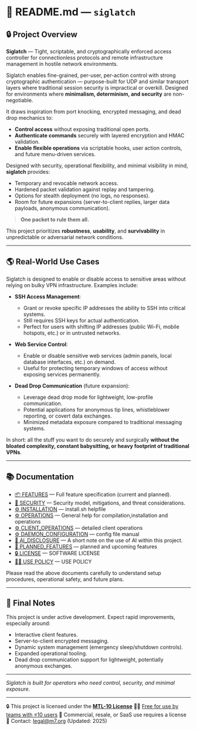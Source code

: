 # 📖 README.md — `siglatch`

## 🔒 Project Overview

**Siglatch** — Tight, scriptable, and cryptographically enforced access controller for connectionless protocols and remote infrastructure management in hostile network environments.

Siglatch enables fine-grained, per-user, per-action control with strong cryptographic authentication — purpose-built for UDP and similar transport layers where traditional session security is impractical or overkill. Designed for environments where **minimalism, determinism, and security** are non-negotiable.

It draws inspiration from port knocking, encrypted messaging, and dead drop mechanics to:

* **Control access** without exposing traditional open ports.
* **Authenticate commands** securely with layered encryption and HMAC validation.
* **Enable flexible operations** via scriptable hooks, user action controls, and future menu-driven services.

Designed with security, operational flexibility, and minimal visibility in mind, **siglatch** provides:

* Temporary and revocable network access.
* Hardened packet validation against replay and tampering.
* Options for stealth deployment (no logs, no responses).
* Room for future expansions (server-to-client replies, larger data payloads, anonymous communication).

> **One packet to rule them all.**

This project prioritizes **robustness**, **usability**, and **survivability** in unpredictable or adversarial network conditions.

---

## 🌎 Real-World Use Cases

Siglatch is designed to enable or disable access to sensitive areas without relying on bulky VPN infrastructure. Examples include:

* **SSH Access Management**:

  * Grant or revoke specific IP addresses the ability to SSH into critical systems.
  * Still requires SSH keys for actual authentication.
  * Perfect for users with shifting IP addresses (public Wi-Fi, mobile hotspots, etc.) or in untrusted networks.

* **Web Service Control**:

  * Enable or disable sensitive web services (admin panels, local database interfaces, etc.) on demand.
  * Useful for protecting temporary windows of access without exposing services permanently.

* **Dead Drop Communication** (future expansion):

  * Leverage dead drop mode for lightweight, low-profile communication.
  * Potential applications for anonymous tip lines, whistleblower reporting, or covert data exchanges.
  * Minimized metadata exposure compared to traditional messaging systems.

In short: all the stuff you want to do securely and surgically **without the bloated complexity, constant babysitting, or heavy footprint of traditional VPNs**.

---

## 📚 Documentation

* [📦 FEATURES](docs/FEATURE_SPEC.md) — Full feature specification (current and planned).
* [🔐 SECURITY](docs/SECURITY.md) — Security model, mitigations, and threat considerations.
* [⚙️ INSTALLATION](docs/OPERATIONS_INSTALL.md) — install.sh helpfile
* [⚙️ OPERATIONS](docs/OPERATIONS.md) — General help for compilation,installation and operations
* [⚙️ CLIENT\_OPERATIONS](docs/OPERATIONS_CLIENT.md) — detailed client operations
* [⚙️ DAEMON\_CONFIGURATION](docs/OPERATIONS_CONFIG.md) — config file manual
* [🧠 AI\_DISCLOSURE](docs/AI_DISCLOSURE.md) — A short note on the use of AI within this project.
* [🚧 PLANNED\_FEATURES](docs/PLANNED.md) — planned and upcoming features
* [🔒 LICENSE](LICENSE.md) — SOFTWARE LICENSE
* [🧑‍💻 USE POLICY](USE_POLICY.md) — USE POLICY



Please read the above documents carefully to understand setup procedures, operational safety, and future plans.

---

## 🧠 Final Notes

This project is under active development.
Expect rapid improvements, especially around:

* Interactive client features.
* Server-to-client encrypted messaging.
* Dynamic system management (emergency sleep/shutdown controls).
* Expanded operational tooling.
* Dead drop communication support for lightweight, potentially anonymous exchanges.

---

*Siglatch is built for operators who need control, security, and minimal exposure.*

---
🔒 This project is licensed under the [**MTL-10 License**](LICENSE.md)
🧑‍💻 [Free for use by teams with ≤10 users](USE_POLICY.md)
💼 Commercial, resale, or SaaS use requires a license  
📩 Contact: legal@m7.org
(Updated: 2025)
